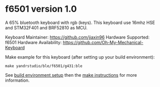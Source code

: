 f6501 version 1.0
===

A 65% bluetooth keyboard with rgb (keys).
This keyboard use 16mhz HSE and STM32F401 and BRF52810 as MCU.

Keyboard Maintainer: https://github.com/jiaxin96
Hardware Supported: f6501
Hardware Availability: https://github.com/Oh-My-Mechanical-Keyboard 

Make example for this keyboard (after setting up your build environment):

    make yandrstudio/ble/f6501/g431:ble

See [build environment setup](https://docs.qmk.fm/#/getting_started_build_tools) then the [make instructions](https://docs.qmk.fm/#/getting_started_make_guide) for more information.
